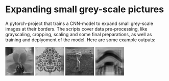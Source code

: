 # Expanding small grey-scale pictures 
A pytorch-project that trains a CNN-model to expand small grey-scale images at their borders. 
The scripts cover data pre-processing, like grayscaling, cropping, scaling and some final preparations, 
as well as training and deplyoment of the model.
Here are some example outputs:

![Flower](results/plots/batch1_pic50.png) ![Mural](results/plots/batch1_pic23.png) ![Garden](results/plots/batch1_pic38.png) ![balcony](results/plots/batch1_pic2.png)
